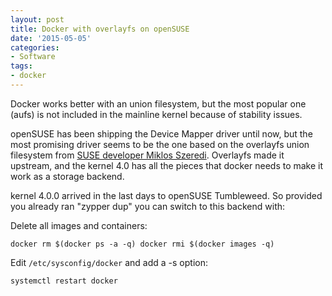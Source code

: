 ```yaml
---
layout: post
title: Docker with overlayfs on openSUSE
date: '2015-05-05'
categories:
- Software
tags:
- docker
---
```


Docker works better with an union filesystem, but the most popular one (aufs) is not included in the mainline kernel because of stability issues.

openSUSE has been shipping the Device Mapper driver until now, but the most promising driver seems to be the one based on the overlayfs union filesystem from [SUSE developer Miklos Szeredi](https://git.kernel.org/cgit/linux/kernel/git/mszeredi/vfs.git/log/?h=overlayfs-next). Overlayfs made it upstream, and the kernel 4.0 has all the pieces that docker needs to make it work as a storage backend.

kernel 4.0.0 arrived in the last days to openSUSE Tumbleweed. So provided you already ran "zypper dup" you can switch to this backend with:

Delete all images and containers:

`docker rm $(docker ps -a -q)
docker rmi $(docker images -q)`

Edit `/etc/sysconfig/docker` and add a -s option:

```text
systemctl restart docker
```

